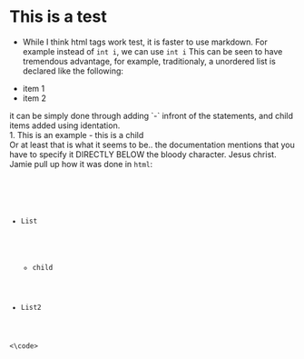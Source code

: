 # This is a test
- While I think html tags work <bold>test</bold>, it is faster to use markdown. For example instead of <code>int i</code>, we can use `int i`
This can be seen to have tremendous advantage, for example, traditionaly, a unordered list is declared like the following:
<ul>
  <li>item 1</li>
  <li>item 2</li>
</ul>
it can be simply done through adding `-` infront of the statements, and child items added using identation. <br>
1. This is an example
   - this is a child
<br>
Or at least that is what it seems to be.. the documentation mentions that you have to specify it <bold>DIRECTLY BELOW</bold> the bloody <emphasis>character</emphasis>. Jesus christ.
Jamie pull up how it was done in <code>html</code>:<br><br>

<code>
  <ul>
    <li>List</li>
      <ul>
        <li>child</li>
      </ul>
    <li>List2</li>
  </ul>
<\code>


